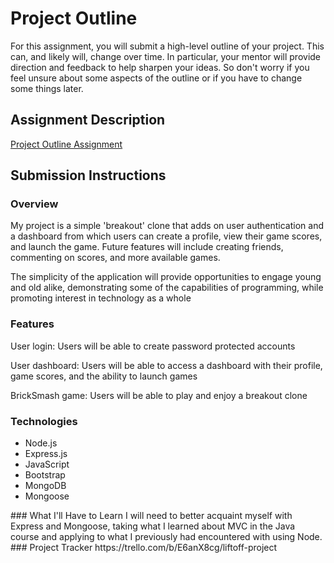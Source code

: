 # Project Outline
For this assignment, you will submit a high-level outline of your project. This can, and likely will, change over time. In particular, your mentor will provide direction and feedback to help sharpen your ideas. So don't worry if you feel unsure about some aspects of the outline or if you have to change some things later.

## Assignment Description
[Project Outline Assignment](https://education.launchcode.org/liftoff/modules/assignments/project-outline)

## Submission Instructions

### Overview
My project is a simple 'breakout' clone that adds on user authentication and a dashboard from which users can create
 a profile, view their game scores, and launch the game.  Future features will include creating friends, commenting
  on scores, and more available games.
  
  The simplicity of the application will provide opportunities to engage young and old alike, demonstrating some of
   the capabilities of programming, while
   promoting
   interest in
   technology as a whole
### Features
User login: Users will be able to create password protected accounts

User dashboard: Users will be able to access a dashboard with their profile, game scores, and the ability to launch
 games
 
BrickSmash game: Users will be able to play and enjoy a breakout clone
### Technologies
<ul>
    <li>Node.js</li>
    <li>Express.js</li>
    <li>JavaScript</li>
    <li>Bootstrap</li>
    <li>MongoDB</li>
    <li>Mongoose</li>
</ul>
### What I'll Have to Learn
I will need to better acquaint myself with Express and Mongoose, taking what I learned about MVC in the Java course
 and applying to what I previously had encountered with using Node. 
### Project Tracker
https://trello.com/b/E6anX8cg/liftoff-project
